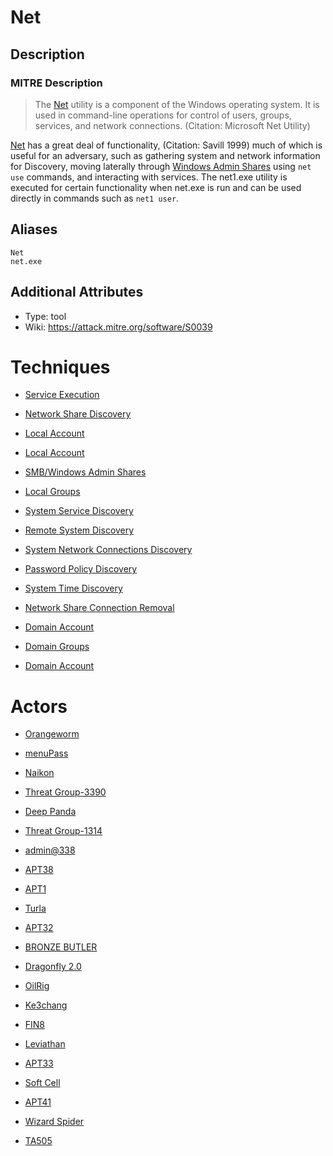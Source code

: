 
# Net

## Description

### MITRE Description

> The [Net](https://attack.mitre.org/software/S0039) utility is a component of the Windows operating system. It is used in command-line operations for control of users, groups, services, and network connections. (Citation: Microsoft Net Utility)

[Net](https://attack.mitre.org/software/S0039) has a great deal of functionality, (Citation: Savill 1999) much of which is useful for an adversary, such as gathering system and network information for Discovery, moving laterally through [Windows Admin Shares](https://attack.mitre.org/techniques/T1077) using <code>net use</code> commands, and interacting with services. The net1.exe utility is executed for certain functionality when net.exe is run and can be used directly in commands such as <code>net1 user</code>.

## Aliases

```
Net
net.exe
```

## Additional Attributes

* Type: tool
* Wiki: https://attack.mitre.org/software/S0039

# Techniques


* [Service Execution](../techniques/Service-Execution.md)

* [Network Share Discovery](../techniques/Network-Share-Discovery.md)
    
* [Local Account](../techniques/Local-Account.md)
    
* [Local Account](../techniques/Local-Account.md)
    
* [SMB/Windows Admin Shares](../techniques/SMB-Windows-Admin-Shares.md)
    
* [Local Groups](../techniques/Local-Groups.md)
    
* [System Service Discovery](../techniques/System-Service-Discovery.md)
    
* [Remote System Discovery](../techniques/Remote-System-Discovery.md)
    
* [System Network Connections Discovery](../techniques/System-Network-Connections-Discovery.md)
    
* [Password Policy Discovery](../techniques/Password-Policy-Discovery.md)
    
* [System Time Discovery](../techniques/System-Time-Discovery.md)
    
* [Network Share Connection Removal](../techniques/Network-Share-Connection-Removal.md)
    
* [Domain Account](../techniques/Domain-Account.md)
    
* [Domain Groups](../techniques/Domain-Groups.md)
    
* [Domain Account](../techniques/Domain-Account.md)
    

# Actors


* [Orangeworm](../actors/Orangeworm.md)

* [menuPass](../actors/menuPass.md)
    
* [Naikon](../actors/Naikon.md)
    
* [Threat Group-3390](../actors/Threat-Group-3390.md)
    
* [Deep Panda](../actors/Deep-Panda.md)
    
* [Threat Group-1314](../actors/Threat-Group-1314.md)
    
* [admin@338](../actors/admin@338.md)
    
* [APT38](../actors/APT38.md)
    
* [APT1](../actors/APT1.md)
    
* [Turla](../actors/Turla.md)
    
* [APT32](../actors/APT32.md)
    
* [BRONZE BUTLER](../actors/BRONZE-BUTLER.md)
    
* [Dragonfly 2.0](../actors/Dragonfly-2.0.md)
    
* [OilRig](../actors/OilRig.md)
    
* [Ke3chang](../actors/Ke3chang.md)
    
* [FIN8](../actors/FIN8.md)
    
* [Leviathan](../actors/Leviathan.md)
    
* [APT33](../actors/APT33.md)
    
* [Soft Cell](../actors/Soft-Cell.md)
    
* [APT41](../actors/APT41.md)
    
* [Wizard Spider](../actors/Wizard-Spider.md)
    
* [TA505](../actors/TA505.md)
    
